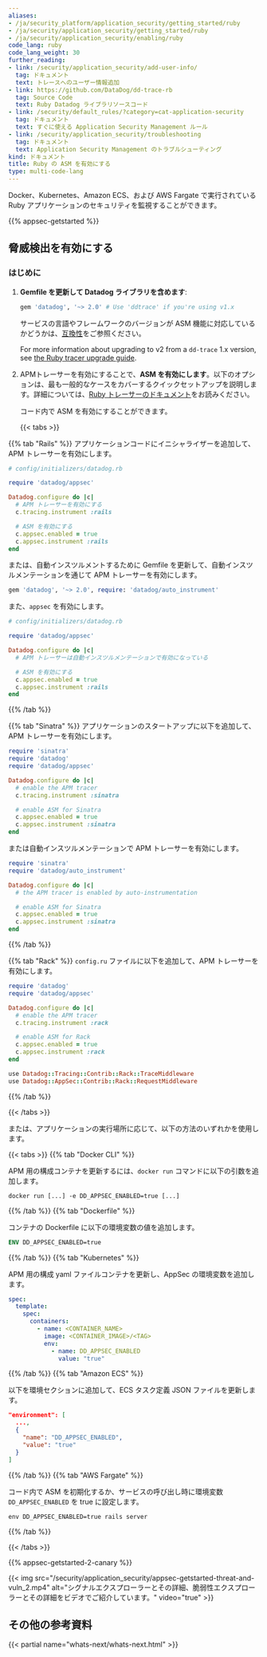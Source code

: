 ```yaml
---
aliases:
- /ja/security_platform/application_security/getting_started/ruby
- /ja/security/application_security/getting_started/ruby
- /ja/security/application_security/enabling/ruby
code_lang: ruby
code_lang_weight: 30
further_reading:
- link: /security/application_security/add-user-info/
  tag: ドキュメント
  text: トレースへのユーザー情報追加
- link: https://github.com/DataDog/dd-trace-rb
  tag: Source Code
  text: Ruby Datadog ライブラリソースコード
- link: /security/default_rules/?category=cat-application-security
  tag: ドキュメント
  text: すぐに使える Application Security Management ルール
- link: /security/application_security/troubleshooting
  tag: ドキュメント
  text: Application Security Management のトラブルシューティング
kind: ドキュメント
title: Ruby の ASM を有効にする
type: multi-code-lang
---
```


Docker、Kubernetes、Amazon ECS、および AWS Fargate で実行されている Ruby アプリケーションのセキュリティを監視することができます。

{{% appsec-getstarted %}}

## 脅威検出を有効にする
### はじめに

1. **Gemfile を更新して Datadog ライブラリを含めます**:

   ```ruby
   gem 'datadog', '~> 2.0' # Use 'ddtrace' if you're using v1.x
   ```

   サービスの言語やフレームワークのバージョンが ASM 機能に対応しているかどうかは、[互換性][1]をご参照ください。

   For more information about upgrading to v2 from a `dd-trace` 1.x version, see [the Ruby tracer upgrade guide][2].

2. APMトレーサーを有効にすることで、**ASM を有効にします**。以下のオプションは、最も一般的なケースをカバーするクイックセットアップを説明します。詳細については、[Ruby トレーサーのドキュメント][3]をお読みください。

   コード内で ASM を有効にすることができます。

   {{< tabs >}}

{{% tab "Rails" %}}
   アプリケーションコードにイニシャライザーを追加して、APM トレーサーを有効にします。

   ```ruby
   # config/initializers/datadog.rb

   require 'datadog/appsec'

   Datadog.configure do |c|
     # APM トレーサーを有効にする
     c.tracing.instrument :rails

     # ASM を有効にする
     c.appsec.enabled = true
     c.appsec.instrument :rails
   end
   ```

または、自動インスツルメントするために Gemfile を更新して、自動インスツルメンテーションを通じて APM トレーサーを有効にします。

   ```ruby
   gem 'datadog', '~> 2.0', require: 'datadog/auto_instrument'
   ```

また、`appsec` を有効にします。

   ```ruby
   # config/initializers/datadog.rb

   require 'datadog/appsec'

   Datadog.configure do |c|
     # APM トレーサーは自動インスツルメンテーションで有効になっている

     # ASM を有効にする
     c.appsec.enabled = true
     c.appsec.instrument :rails
   end
   ```

{{% /tab %}}

{{% tab "Sinatra" %}}
   アプリケーションのスタートアップに以下を追加して、APM トレーサーを有効にします。

   ```ruby
   require 'sinatra'
   require 'datadog'
   require 'datadog/appsec'

   Datadog.configure do |c|
     # enable the APM tracer
     c.tracing.instrument :sinatra

     # enable ASM for Sinatra
     c.appsec.enabled = true
     c.appsec.instrument :sinatra
   end
   ```

または自動インスツルメンテーションで APM トレーサーを有効にします。

   ```ruby
   require 'sinatra'
   require 'datadog/auto_instrument'

   Datadog.configure do |c|
     # the APM tracer is enabled by auto-instrumentation

     # enable ASM for Sinatra
     c.appsec.enabled = true
     c.appsec.instrument :sinatra
   end
   ```
{{% /tab %}}

{{% tab "Rack" %}}
   `config.ru` ファイルに以下を追加して、APM トレーサーを有効にします。

   ```ruby
   require 'datadog'
   require 'datadog/appsec'

   Datadog.configure do |c|
     # enable the APM tracer
     c.tracing.instrument :rack

     # enable ASM for Rack
     c.appsec.enabled = true
     c.appsec.instrument :rack
   end

   use Datadog::Tracing::Contrib::Rack::TraceMiddleware
   use Datadog::AppSec::Contrib::Rack::RequestMiddleware
   ```
{{% /tab %}}

{{< /tabs >}}

または、アプリケーションの実行場所に応じて、以下の方法のいずれかを使用します。

   {{< tabs >}}
{{% tab "Docker CLI" %}}

APM 用の構成コンテナを更新するには、`docker run` コマンドに以下の引数を追加します。

```shell
docker run [...] -e DD_APPSEC_ENABLED=true [...]
```

{{% /tab %}}
{{% tab "Dockerfile" %}}

コンテナの Dockerfile に以下の環境変数の値を追加します。

```Dockerfile
ENV DD_APPSEC_ENABLED=true
```

{{% /tab %}}
{{% tab "Kubernetes" %}}

APM 用の構成 yaml ファイルコンテナを更新し、AppSec の環境変数を追加します。

```yaml
spec:
  template:
    spec:
      containers:
        - name: <CONTAINER_NAME>
          image: <CONTAINER_IMAGE>/<TAG>
          env:
            - name: DD_APPSEC_ENABLED
              value: "true"
```

{{% /tab %}}
{{% tab "Amazon ECS" %}}

以下を環境セクションに追加して、ECS タスク定義 JSON ファイルを更新します。

```json
"environment": [
  ...,
  {
    "name": "DD_APPSEC_ENABLED",
    "value": "true"
  }
]
```

{{% /tab %}}
{{% tab "AWS Fargate" %}}

コード内で ASM を初期化するか、サービスの呼び出し時に環境変数 `DD_APPSEC_ENABLED` を true に設定します。
```shell
env DD_APPSEC_ENABLED=true rails server
```

{{% /tab %}}

{{< /tabs >}}

{{% appsec-getstarted-2-canary %}}

{{< img src="/security/application_security/appsec-getstarted-threat-and-vuln_2.mp4" alt="シグナルエクスプローラーとその詳細、脆弱性エクスプローラーとその詳細をビデオでご紹介しています。" video="true" >}}

## その他の参考資料

{{< partial name="whats-next/whats-next.html" >}}

[1]: /ja/security/application_security/enabling/compatibility/ruby
[2]: https://github.com/DataDog/dd-trace-rb/blob/master/docs/UpgradeGuide2.md
[3]: /ja/tracing/trace_collection/dd_libraries/ruby/